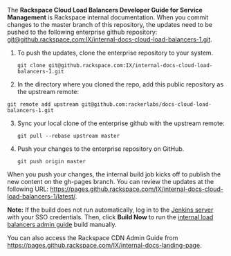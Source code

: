 The **Rackspace Cloud Load Balancers Developer Guide for Service Management** is Rackspace internal documentation. 
When you commit changes to the master branch of this repository, the updates need to be pushed to the following 
enterprise github repository:  [git@github.rackspace.com:IX/internal-docs-cloud-load-balancers-1.git](https://github.rackspace.com/IX/internal-docs-cloud-load-balancers-1/).  

1. To push the updates, clone the enterprise repository to your system. 

   ```git clone git@github.rackspace.com:IX/internal-docs-cloud-load-balancers-1.git```

2. In the directory where you cloned the repo, add this public repository as the upstream remote:

  ```git remote add upstream git@github.com:rackerlabs/docs-cloud-load-balancers-1.git```

3. Sync your local clone of the enterprise github with the upstream remote:

   ```git pull --rebase upstream master```
   
4. Push your changes to the enterprise repository on GitHub.

   ```git push origin master```
   
When you push your changes, the internal build job kicks off to publish the new content on the gh-pages branch. 
You can review the updates at the following URL: https://pages.github.rackspace.com/IX/internal-docs-cloud-load-balancers-1/latest/.

**Note:** 
      If the build does not run automatically, log in to the [Jenkins server](https://docs-staging.rackspace.com/jenkins) with your SSO credentials. Then, click **Build Now** to run the [internal load balancers admin  guide](https://docs-staging.rackspace.com/jenkins/job/internal-doc-load-balancer-admin-guide/) build manually.

You can also access the Rackspace CDN Admin Guide from https://pages.github.rackspace.com/IX/internal-docs-landing-page. 

